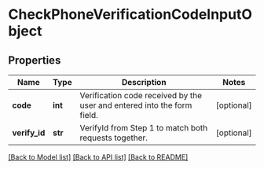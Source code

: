 # CheckPhoneVerificationCodeInputObject

## Properties
Name | Type | Description | Notes
------------ | ------------- | ------------- | -------------
**code** | **int** | Verification code received by the user and entered into the form field. | [optional] 
**verify_id** | **str** | VerifyId from Step 1 to match both requests together. | [optional] 

[[Back to Model list]](../README.md#documentation-for-models) [[Back to API list]](../README.md#documentation-for-api-endpoints) [[Back to README]](../README.md)



